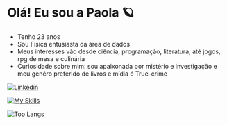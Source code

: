 # Olá! Eu sou a Paola 🪐

- Tenho 23 anos
- Sou Física entusiasta da área de dados
- Meus interesses vão desde ciência, programação, literatura, até jogos, rpg de mesa e culinária
- Curiosidade sobre mim: sou apaixonada por mistério e investigação e meu genêro preferido de livros e mídia é True-crime 

[![Linkedin](https://img.shields.io/badge/-Linkedin-%23E4405F?style=for-the-badge&logo=linkedin&logoColor=white)](https://www.linkedin.com/in/paolaazzar/)


[![My Skills](https://skillicons.dev/icons?i=python,latex,obsidian,blender)](https://skillicons.dev)



![Top Langs](https://github-readme-stats-git-masterrstaa-rickstaa.vercel.app/api/top-langs/?username=paolers&layout=compact&bg_color=ec63a1&border_color=ffff&title_color=E94D5F&text_color=FFF)
